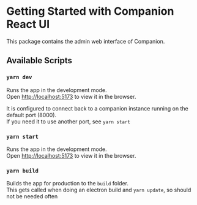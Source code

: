 # Getting Started with Companion React UI

This package contains the admin web interface of Companion.

## Available Scripts

### `yarn dev`

Runs the app in the development mode.\
Open [http://localhost:5173](http://localhost:5173) to view it in the browser.

It is configured to connect back to a companion instance running on the default port (8000).\
If you need it to use another port, see `yarn start`

### `yarn start`

Runs the app in the development mode.\
Open [http://localhost:5173](http://localhost:5173) to view it in the browser.

### `yarn build`

Builds the app for production to the `build` folder.\
This gets called when doing an electron build and `yarn update`, so should not be needed often
